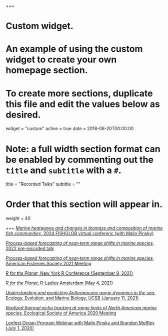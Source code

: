 +++
# Custom widget.
# An example of using the custom widget to create your own homepage section.
# To create more sections, duplicate this file and edit the values below as desired.
widget = "custom"
active = true
date = 2018-06-20T00:00:00

# Note: a full width section format can be enabled by commenting out the `title` and `subtitle` with a `#`.
title = "Recorded Talks"
subtitle = ""

# Order that this section will appear in.
weight = 40

+++
[*Marine heatwaves and changes in biomass and composition of marine fish communities,* 2024 FISHGLOB virtual conferenc (with Malin Pinsky)](https://youtu.be/37vAXBZ0n7w?si=Yldi9eUkYMRQ8xKo)

[*Process-based forecasting of near-term range shifts in marine species,* 2022 pre-recorded talk](https://youtu.be/B4aVoyzUWCI)

[*Process-based forecasting of near-term range shifts in marine species,* American Fisheries Society 2021 Meeting](https://youtu.be/hx0kgF_uKKY)

[*R for the Planet*, New York R Conference (September 9, 2021)](https://www.youtube.com/watch?v=S7JGflYoMh0)

[*R for the Planet*, R-Ladies Amsterdam (May 4, 2021)](https://www.youtube.com/watch?v=OhxAISoi2zE)

[*Understanding and predicting Anthropocene range dynamics in the sea*, Ecology, Evolution, and Marine Biology, UCSB (January 11, 2021)](https://youtu.be/-1II97FXJ5E)

[*Realized thermal niche tracking at range limits of North American marine species,* Ecological Society of America 2020 Meeting](https://youtu.be/sgM0_-8HJlQ)

[Lenfest Ocean Program Webinar with Malin Pinsky and Brandon Muffley (July 1, 2020)](https://youtu.be/gWjAWLvxVJw)